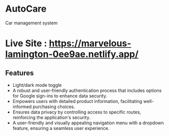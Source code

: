 # AutoCare
Car management system

# Live Site : https://marvelous-lamington-0ee9ae.netlify.app/

## Features

- Light/dark mode toggle
- A robust and user-friendly authentication process that includes options for Google sign-ins to enhance data security.
- Empowers users with detailed product information, facilitating well-informed purchasing choices.
- Ensures data privacy by controlling access to specific routes, reinforcing the application's security.
- A user-friendly and visually appealing navigation menu with a dropdown feature, ensuring a seamless user experience.
